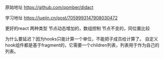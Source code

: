 

原始地址
https://github.com/pomber/didact


学习地址
https://juejin.cn/post/7059993147908030472




更好的react
两种类型
节点动态增加的，数组控制
节点不变的，同位置比较

为什么要延迟？因为hooks只能计算一个单位，不能把子成员给计算了。
自定义hook组件都是基于fragment的，它需要一个children列表，列表用于作为自己的列表。
